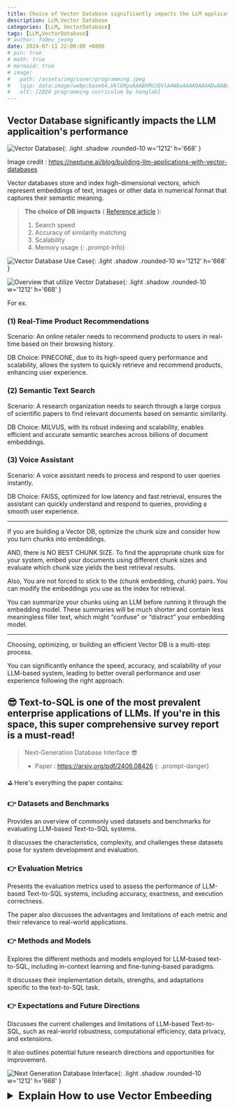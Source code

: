 ```yaml
---
title: Choice of Vector Database significantly impacts the LLM application's performance. 
description: LLM,Vector Database
categories: [LLM, VectorDatabase]
tags: [LLM,VectorDatabase]
# author: foDev_jeong
date: 2024-07-11 22:00:00 +0800
# pin: true
# math: true
# mermaid: true
# image:
#   path: /assets/img/cover/programming.jpeg
#   lqip: data:image/webp;base64,UklGRpoAAABXRUJQVlA4WAoAAAAQAAAADwAABwAAQUxQSDIAAAARL0AmbZurmr57yyIiqE8oiG0bejIYEQTgqiDA9vqnsUSI6H+oAERp2HZ65qP/VIAWAFZQOCBCAAAA8AEAnQEqEAAIAAVAfCWkAALp8sF8rgRgAP7o9FDvMCkMde9PK7euH5M1m6VWoDXf2FkP3BqV0ZYbO6NA/VFIAAAA
#   alt: [2024 programming curriculum by honglab]
---
```


## Vector Database significantly impacts the LLM applicaition's performance

![ Vector Database ](/assets/img/llm/Vector-Database.jpeg){: .light .shadow .rounded-10 w='1212' h='668' }

Image credit : <https://neptune.ai/blog/building-llm-applications-with-vector-databases>

Vector databases store and index high-dimensional vectors, which represent embeddings of text, images or other data in numerical format that captures their semantic meaning. 

> **The choice of DB impacts** ( [Reference article](https://arxiv.org/html/2402.01763v1) ):
> 1. Search speed 
> 2. Accuracy of similarity matching 
> 3. Scalability 
> 4. Memory usage
{: .prompt-info}

![ Vector Database Use Case ](/assets/img/llm/Use-case-Vector-Database-in-RAG-framework.png){: .light .shadow .rounded-10 w='1212' h='668' }

![ Overview that utilize Vector Database ](/assets/img/llm/Overview-that-Utilizes-Vector-Database.png){: .light .shadow .rounded-10 w='1212' h='668' }

For ex.

### (1) Real-Time Product Recommendations

Scenario: An online retailer needs to recommend products to users in real-time based on their browsing history.

DB Choice: PINECONE, due to its high-speed query performance and scalability, allows the system to quickly retrieve and recommend products, enhancing user experience.

### (2) Semantic Text Search

Scenario: A research organization needs to search through a large corpus of scientific papers to find relevant documents based on semantic similarity.

DB Choice: MILVUS, with its robust indexing and scalability, enables efficient and accurate semantic searches across billions of document embeddings.

### (3) Voice Assistant

Scenario: A voice assistant needs to process and respond to user queries instantly.

DB Choice: FAISS, optimized for low latency and fast retrieval, ensures the assistant can quickly understand and respond to queries, providing a smooth user experience.

-------------------------------------

If you are building a Vector DB, optimize the chunk size and consider how you turn chunks into embeddings.

AND, there is NO BEST CHUNK SIZE. 
To find the appropriate chunk size for your system, embed your documents using different chunk sizes and evaluate which chunk size yields the best retrieval results. 

Also, You are not forced to stick to the (chunk embedding, chunk) pairs. You can modify the embeddings you use as the index for retrieval.

You can summarize your chunks using an LLM before running it through the embedding model. 
These summaries will be much shorter and contain less meaningless filler text, which might “confuse” or “distract” your embedding model.

----------------------------------------

Choosing, optimizing, or building an efficient Vector DB is a multi-step process. 

You can significantly enhance the speed, accuracy, and scalability of your LLM-based system, leading to better overall performance and user experience following the right approach. 


## 😎 Text-to-SQL is one of the most prevalent enterprise applications of LLMs. If you're in this space, this super comprehensive survey report is a must-read!

> Next-Generation Database Interface 😎 
> - Paper : <https://arxiv.org/pdf/2406.08426>
{: .prompt-danger}

⛳ Here's everything the paper contains:

### 👉 Datasets and Benchmarks
 Provides an overview of commonly used datasets and benchmarks for evaluating LLM-based Text-to-SQL systems. 
 
 It discusses the characteristics, complexity, and challenges these datasets pose for system development and evaluation.
### 👉 Evaluation Metrics
 Presents the evaluation metrics used to assess the performance of LLM-based Text-to-SQL systems, including accuracy, exactness, and execution correctness. 
 
 The paper also discusses the advantages and limitations of each metric and their relevance to real-world applications.
### 👉 Methods and Models
 Explores the different methods and models employed for LLM-based text-to-SQL, including in-context learning and fine-tuning-based paradigms. 
 
 It discusses their implementation details, strengths, and adaptations specific to the text-to-SQL task.
### 👉 Expectations and Future Directions
 Discusses the current challenges and limitations of LLM-based Text-to-SQL, such as real-world robustness, computational efficiency, data privacy, and extensions. 
 
 It also outlines potential future research directions and opportunities for improvement.

 ![ Next Generation Database Interface ](/assets/img/llm/Next-Generation-Database-Interface.jpeg){: .light .shadow .rounded-10 w='1212' h='668' }

<details markdown="1">
<summary style= "font-size:24px; line-height:24px; font-weight:bold; cursor:pointer;" > Explain How to use Vector Embeeding </summary>


### Let's create VectorEmbeddings for free. [Hands-On Tutorial]

{% include embed/youtube.html id='UFW9wUotP1I' %}

Vector embeddings carry the contextual meaning of the objects that machines can easily understand. 

Using Cohere & Hugging Face, you can create vector embeddings for free.

Here is my complete tutorial on creating vector embeddings using different platforms


</details>